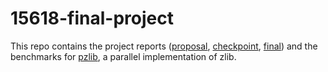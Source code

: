 # 15618-final-project

This repo contains the project reports ([proposal](https://github.com/zianke/15618-final-project/blob/master/proposal/report.pdf), [checkpoint](https://github.com/zianke/15618-final-project/blob/master/checkpoint/report.pdf), [final](https://github.com/zianke/15618-final-project/blob/master/final/report.pdf)) and the benchmarks for [pzlib](https://github.com/zianke/pzlib), a parallel implementation of zlib.
